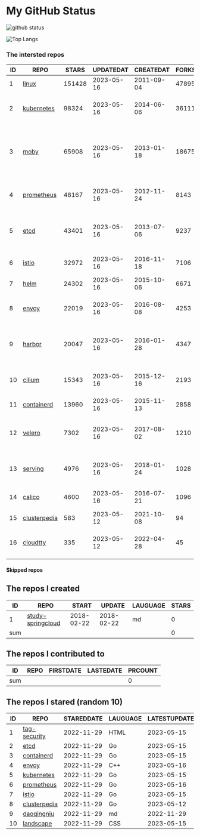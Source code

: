 # My GitHub Status

<img src="https://github-readme-stats-1.yihong0618.vercel.app/api?username=daoqingniu&show_icons=true&&&hide_title=true&count_private=true" alt="github status" />

![Top Langs](https://github-readme-stats-1.yihong0618.vercel.app/api/top-langs/?username=daoqingniu&layout=compact)

<!--START_SECTION:github_repos-->
### The intersted repos
| ID |                              REPO                               | STARS  | UPDATEDAT  | CREATEDAT  | FORKSCOUNT |                                              DESCRIPTIONS                                              |
|----|-----------------------------------------------------------------|--------|------------|------------|------------|--------------------------------------------------------------------------------------------------------|
|  1 | [linux](https://github.com/torvalds/linux)                      | 151428 | 2023-05-16 | 2011-09-04 |      47895 | Linux kernel source tree                                                                               |
|  2 | [kubernetes](https://github.com/kubernetes/kubernetes)          |  98324 | 2023-05-16 | 2014-06-06 |      36111 | Production-Grade Container Scheduling and Management                                                   |
|  3 | [moby](https://github.com/moby/moby)                            |  65908 | 2023-05-16 | 2013-01-18 |      18675 | Moby Project - a collaborative project for the container ecosystem to assemble container-based systems |
|  4 | [prometheus](https://github.com/prometheus/prometheus)          |  48167 | 2023-05-16 | 2012-11-24 |       8143 | The Prometheus monitoring system and time series database.                                             |
|  5 | [etcd](https://github.com/etcd-io/etcd)                         |  43401 | 2023-05-16 | 2013-07-06 |       9237 | Distributed reliable key-value store for the most critical data of a distributed system                |
|  6 | [istio](https://github.com/istio/istio)                         |  32972 | 2023-05-16 | 2016-11-18 |       7106 | Connect, secure, control, and observe services.                                                        |
|  7 | [helm](https://github.com/helm/helm)                            |  24302 | 2023-05-16 | 2015-10-06 |       6671 | The Kubernetes Package Manager                                                                         |
|  8 | [envoy](https://github.com/envoyproxy/envoy)                    |  22019 | 2023-05-16 | 2016-08-08 |       4253 | Cloud-native high-performance edge/middle/service proxy                                                |
|  9 | [harbor](https://github.com/goharbor/harbor)                    |  20047 | 2023-05-16 | 2016-01-28 |       4347 | An open source trusted cloud native registry project that stores, signs, and scans content.            |
| 10 | [cilium](https://github.com/cilium/cilium)                      |  15343 | 2023-05-16 | 2015-12-16 |       2193 | eBPF-based Networking, Security, and Observability                                                     |
| 11 | [containerd](https://github.com/containerd/containerd)          |  13960 | 2023-05-16 | 2015-11-13 |       2858 | An open and reliable container runtime                                                                 |
| 12 | [velero](https://github.com/vmware-tanzu/velero)                |   7302 | 2023-05-16 | 2017-08-02 |       1210 | Backup and migrate Kubernetes applications and their persistent volumes                                |
| 13 | [serving](https://github.com/knative/serving)                   |   4976 | 2023-05-16 | 2018-01-24 |       1028 | Kubernetes-based, scale-to-zero, request-driven compute                                                |
| 14 | [calico](https://github.com/projectcalico/calico)               |   4600 | 2023-05-16 | 2016-07-21 |       1096 | Cloud native networking and network security                                                           |
| 15 | [clusterpedia](https://github.com/clusterpedia-io/clusterpedia) |    583 | 2023-05-12 | 2021-10-08 |         94 | The Encyclopedia of Kubernetes clusters                                                                |
| 16 | [cloudtty](https://github.com/cloudtty/cloudtty)                |    335 | 2023-05-12 | 2022-04-28 |         45 | A Friendly Kubernetes CloudShell (Web Terminal) !                                                      |



#### Skipped repos
<!--END_SECTION:github_repos-->

<!--START_SECTION:my_github-->
## The repos I created
| ID  |                                 REPO                                 |   START    |   UPDATE   | LAUGUAGE | STARS |
|-----|----------------------------------------------------------------------|------------|------------|----------|-------|
|   1 | [study-springcloud](https://github.com/daoqingniu/study-springcloud) | 2018-02-22 | 2018-02-22 | md       |     0 |
| sum |                                                                      |            |            |          |     0 |

## The repos I contributed to
| ID  | REPO | FIRSTDATE | LASTEDATE | PRCOUNT |
|-----|------|-----------|-----------|---------|
| sum |      |           |           |       0 |

## The repos I stared (random 10)
| ID |                              REPO                               | STAREDDATE | LAUGUAGE | LATESTUPDATE |
|----|-----------------------------------------------------------------|------------|----------|--------------|
|  1 | [tag-security](https://github.com/cncf/tag-security)            | 2022-11-29 | HTML     | 2023-05-15   |
|  2 | [etcd](https://github.com/etcd-io/etcd)                         | 2022-11-29 | Go       | 2023-05-15   |
|  3 | [containerd](https://github.com/containerd/containerd)          | 2022-11-29 | Go       | 2023-05-15   |
|  4 | [envoy](https://github.com/envoyproxy/envoy)                    | 2022-11-29 | C++      | 2023-05-16   |
|  5 | [kubernetes](https://github.com/kubernetes/kubernetes)          | 2022-11-29 | Go       | 2023-05-15   |
|  6 | [prometheus](https://github.com/prometheus/prometheus)          | 2022-11-29 | Go       | 2023-05-16   |
|  7 | [istio](https://github.com/istio/istio)                         | 2022-11-29 | Go       | 2023-05-15   |
|  8 | [clusterpedia](https://github.com/clusterpedia-io/clusterpedia) | 2022-11-29 | Go       | 2023-05-12   |
|  9 | [daoqingniu](https://github.com/daoqingniu/daoqingniu)          | 2022-11-29 | md       | 2022-11-29   |
| 10 | [landscape](https://github.com/cncf/landscape)                  | 2022-11-29 | CSS      | 2023-05-15   |

<!--END_SECTION:my_github-->
